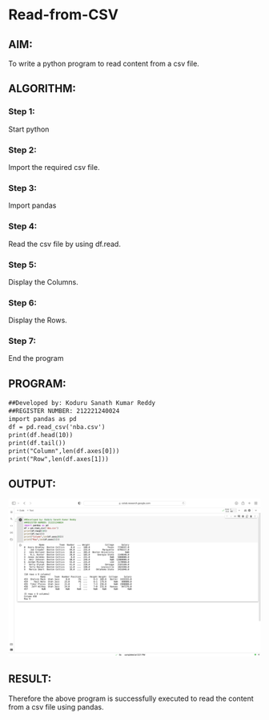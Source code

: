 # Read-from-CSV

## AIM:
To write a python program to read content from a csv file.

## ALGORITHM:
### Step 1:
Start python
### Step 2:
Import the required csv file.
### Step 3:
Import pandas
### Step 4:
Read the csv file by using df.read.
### Step 5:
Display the Columns.
### Step 6:
Display the Rows.
### Step 7:
End the program

## PROGRAM:
~~~
##Developed by: Koduru Sanath Kumar Reddy     
##REGISTER NUMBER: 212221240024
import pandas as pd
df = pd.read_csv('nba.csv')
print(df.head(10))
print(df.tail())
print("Column",len(df.axes[0]))
print("Row",len(df.axes[1]))
~~~

## OUTPUT:
![](csv.png)

## RESULT:
Therefore the above program is successfully executed to read the content from a csv file using pandas.
